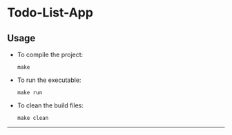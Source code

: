 # Todo-List-App

## **Usage**

- To compile the project:
  ```
  make
  ```
- To run the executable:
  ```
  make run
  ```
- To clean the build files:
  ```
  make clean
  ```

---
